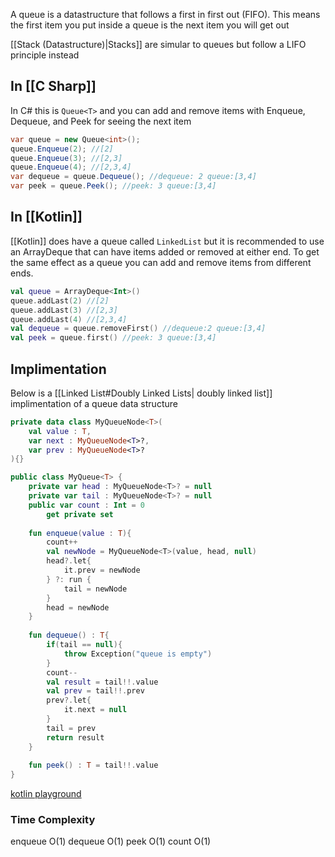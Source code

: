 A queue is a datastructure that follows a first in first out (FIFO). This means the first item you put inside a queue is the next item you will get out

[[Stack (Datastructure)|Stacks]] are simular to queues but follow a LIFO principle instead

## In [[C Sharp]]
In C# this is `Queue<T>` and you can add and remove items with Enqueue, Dequeue, and Peek for seeing the next item

```cs
var queue = new Queue<int>();
queue.Enqueue(2); //[2]
queue.Enqueue(3); //[2,3]
queue.Enqueue(4); //[2,3,4]
var dequeue = queue.Dequeue(); //dequeue: 2 queue:[3,4]
var peek = queue.Peek(); //peek: 3 queue:[3,4]
```
## In [[Kotlin]]
[[Kotlin]] does have a queue called `LinkedList` but it is recommended to use an ArrayDeque that can have items added or removed at either end. To get the same effect as a queue you can add and remove items from different ends.

```kt
val queue = ArrayDeque<Int>()
queue.addLast(2) //[2]
queue.addLast(3) //[2,3]
queue.addLast(4) //[2,3,4]
val dequeue = queue.removeFirst() //dequeue:2 queue:[3,4]
val peek = queue.first() //peek: 3 queue:[3,4]
```

## Implimentation
Below is a [[Linked List#Doubly Linked Lists| doubly linked list]] implimentation of a queue data structure
```kt
private data class MyQueueNode<T>(
    val value : T,
    var next : MyQueueNode<T>?,
    var prev : MyQueueNode<T>?
){}

public class MyQueue<T> {  
    private var head : MyQueueNode<T>? = null
    private var tail : MyQueueNode<T>? = null
    public var count : Int = 0
    	get private set
    
    fun enqueue(value : T){
        count++
		val newNode = MyQueueNode<T>(value, head, null)
        head?.let{
            it.prev = newNode  
        } ?: run {
            tail = newNode
        }
        head = newNode
    }
    
    fun dequeue() : T{
        if(tail == null){
            throw Exception("queue is empty")
        }
        count--
        val result = tail!!.value
		val prev = tail!!.prev
        prev?.let{
            it.next = null
        }
        tail = prev
        return result
    }
    
    fun peek() : T = tail!!.value
}
```
[kotlin playground](https://pl.kotl.in/9wSiXSPCD?theme=darcula)
### Time Complexity
enqueue O(1)
dequeue O(1)
peek O(1)
count O(1)

